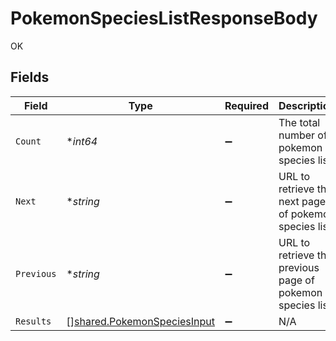 # PokemonSpeciesListResponseBody

OK


## Fields

| Field                                                                      | Type                                                                       | Required                                                                   | Description                                                                | Example                                                                    |
| -------------------------------------------------------------------------- | -------------------------------------------------------------------------- | -------------------------------------------------------------------------- | -------------------------------------------------------------------------- | -------------------------------------------------------------------------- |
| `Count`                                                                    | **int64*                                                                   | :heavy_minus_sign:                                                         | The total number of pokemon species list.                                  | 3                                                                          |
| `Next`                                                                     | **string*                                                                  | :heavy_minus_sign:                                                         | URL to retrieve the next page of pokemon species list.                     | https://pokeapi.co/api/v2/pokemon-species/?offset=20&limit=20              |
| `Previous`                                                                 | **string*                                                                  | :heavy_minus_sign:                                                         | URL to retrieve the previous page of pokemon species list.                 |                                                                            |
| `Results`                                                                  | [][shared.PokemonSpeciesInput](../../models/shared/pokemonspeciesinput.md) | :heavy_minus_sign:                                                         | N/A                                                                        |                                                                            |